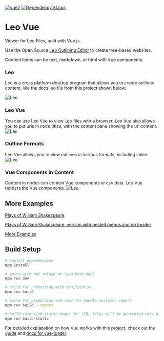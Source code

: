 [![vue2](https://img.shields.io/badge/vue-2.x-brightgreen.svg)](https://vuejs.org/)
[![Dependency Status](https://david-dm.org/kaleguy/leovue.svg)](https://david-dm.org/kaleguy/leovue)

# Leo Vue

Viewer for Leo Files, built with Vue.js.

Use the Open Source [Leo Outlining Editor](http://leoeditor.com) to create tree-based websites.

Content items can be text, markdown, or html with Vue components.

### Leo
Leo is a cross platform desktop program that allows you to create outlined content, like the docs.leo file from this project shown below:

![Leo](https://kaleguy.github.io/leovue/screencasts/leo.gif)

### Leo Vue
You can use Leo Vue to view Leo files with a browser. Leo Vue also allows you to put urls in node titles, with the content pane showing the url content.
![Leo](https://kaleguy.github.io/leovue/screencasts/leovue.gif)

### Outline Formats
Leo Vue allows you to view outlines in various formats, including inline.
![Leo](https://kaleguy.github.io/leovue/screencasts/leovue-trees.gif)

### Vue Components in Content
Content in nodes can contain Vue components or csv data. Leo Vue renders the Vue components.
![Leo](https://kaleguy.github.io/leovue/screencasts/leovue-components.gif)


## More Examples

[Plays of William Shakespeare](https://kaleguy.github.io/leovue/examples/shakespeare/)

[Plays of William Shakespeare, version with nested menus and no header](https://kaleguy.github.io/leovue/examples/shakespeare_n/)

[More Examples](https://kaleguy.github.io/leo-examples/)

## Build Setup

``` bash
# install dependencies
npm install

# serve with hot reload at localhost:8080
npm run dev

# build for production with minification
npm run build

# build for production and view the bundle analyzer report
npm run build --report

# build site with static pages for SEO, files will be generated into dist/static/site
npm run build-static


```

For detailed explanation on how Vue works with this project, check out the [guide](http://vuejs-templates.github.io/webpack/) and [docs for vue-loader](http://vuejs.github.io/vue-loader).
